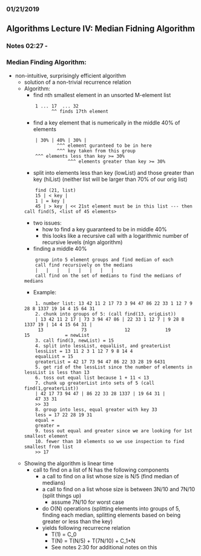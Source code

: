 ### 01/21/2019
## Algorithms Lecture IV: Median Fidning Algorithm
### Notes 02:27 -

### Median Finding Algorithm:
- non-intuitive, surprisingly efficient algorithm
  - solution of a non-trivial recurrence relation
  - Algorithm: 
    - find nth smallest element in an unsorted M-element list
    ```
        1 ... 17  ... 32
              ^^ finds 17th element
    ```
    - find a key element that is numerically in the middle 40% of elements
    ```
        | 30% | 40% | 30% |
                ^^^ element guranteed to be in here
                ^^^ key taken from this group
        ^^^ elements less than key >= 30%
                    ^^^ elements greater than key >= 30% 
    ```
    - split into elements less than key (lowList) and those greater than key (hiList) (neither list will be larger than 70% of our orig list)
    ```
        find (21, list)
        15 | < key |
        1 | = key |
        45 | > key | << 21st element must be in this list --- then call find(5, <list of 45 elements>
    ```
    - two issues:
      - how to find a key guaranteed to be in middle 40%
      - this looks like a recursive call with a logarithmic number of recursive levels (nlgn algorithm)
    - finding a middle 40%
    ```
        group into 5 element groups and find median of each
        call find recursively on the medians
        |   |   |   |   |   |   |   |
        call find on the set of medians to find the medians of medians
    ```
    - Example:
    ```
        1. number list: 13 42 11 2 17 73 3 94 47 86 22 33 1 12 7 9 28 8 1337 19 14 4 15 64 31
        2. chunk into groups of 5: (call find(13, origList))
        | 13 42 11 2 17 | 73 3 94 47 86 | 22 33 1 12 7 | 9 28 8 1337 19 | 14 4 15 64 31 |
         13              73              12             19               15             = newList
        3. call find(3, newList) = 15
        4. split into lessList, equalList, and greaterList
        lessList = 13 11 2 3 1 12 7 9 8 14 4
        equalList = 15
        greaterList = 42 17 73 94 47 86 22 33 28 19 6431
        5. get rid of the lessList since the number of elements in lessList is less than 13
        6. toss out equal list because 1 + 11 < 13
        7. chunk up greaterList into sets of 5 (call find(1,greaterList))
        | 42 17 73 94 47 | 86 22 33 28 1337 | 19 64 31 |
        47 33 31
        >> 33
        8. group into less, equal greater with key 33
        less = 17 22 28 19 31
        equal = 
        greater = 
        9. toss out equal and greater since we are looking for 1st smallest element
        10. fewer than 10 elements so we use inspection to find smallest from list
        >> 17
    ```
  - Showing the algorithm is linear time
    - call to find on a list of N has the following components
      - a call to find on a list whose size is N/5 (find median of medians)
      - a call to find on a list whose size is between 3N/10 and 7N/10 (split things up)
        - assume 7N/10 for worst case
      - do O(N) operations (splitting elements into groups of 5, finding each median, splitting elements based on being greater or less than the key)
      - yields following recurrecne relation
        - T(1) = C_0
        - T(N) = T(N/5) + T(7N/10) + C_1\*N
        - See notes 2:30 for additional notes on this